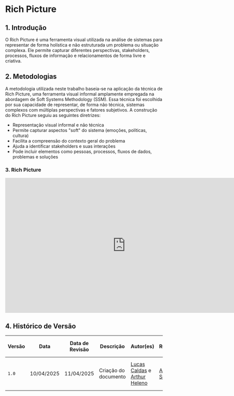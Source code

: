 # Rich Picture

## 1. Introdução

O Rich Picture é uma ferramenta visual utilizada na análise de sistemas para representar de forma holística e não estruturada um problema ou situação complexa. Ele permite capturar diferentes perspectivas, stakeholders, processos, fluxos de informação e relacionamentos de forma livre e criativa.

## 2. Metodologias

A metodologia utilizada neste trabalho baseia-se na aplicação da técnica de Rich Picture, uma ferramenta visual informal amplamente empregada na abordagem de Soft Systems Methodology (SSM). Essa técnica foi escolhida por sua capacidade de representar, de forma não técnica, sistemas complexos com múltiplas perspectivas e fatores subjetivos.
 A construção do Rich Picture seguiu as seguintes diretrizes:
- Representação visual informal e não técnica
- Permite capturar aspectos "soft" do sistema (emoções, políticas, cultura)
- Facilita a compreensão do contexto geral do problema
- Ajuda a identificar stakeholders e suas interações
- Pode incluir elementos como pessoas, processos, fluxos de dados, problemas e soluções

### 3. Rich Picture 

<iframe width="768" height="432" src="https://miro.com/app/live-embed/uXjVMQNk8i0=/?moveToViewport=-1935,-1690,6686,3025&embedId=234378443028" frameborder="0" scrolling="no" allow="fullscreen; clipboard-read; clipboard-write" allowfullscreen></iframe>


## 4. Histórico de Versão
| Versão | Data       | Data de Revisão | Descrição            | Autor(es)                                           | Revisor(es) | Detalhes da revisão |
| ------ | ---------- | --------------- | -------------------- | --------------------------------------------------- | ----------- | ------------------- |
| `1.0`  | 10/04/2025 | 11/04/2025 | Criação do documento | [Lucas Caldas](https://github.com/lucascaldasb) e [Arthur Heleno](https://github.com/arthur-heleno) |      [Arthur Sousa](https://github.com/arthurrsousa)       | Validação do conteúdo da página |